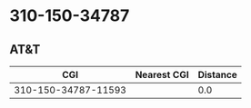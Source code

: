 # 310-150-34787
## AT&T


| CGI | Nearest CGI | Distance |
|-----|-------------|----------|
| 310-150-34787-11593 |  | 0.0 |

